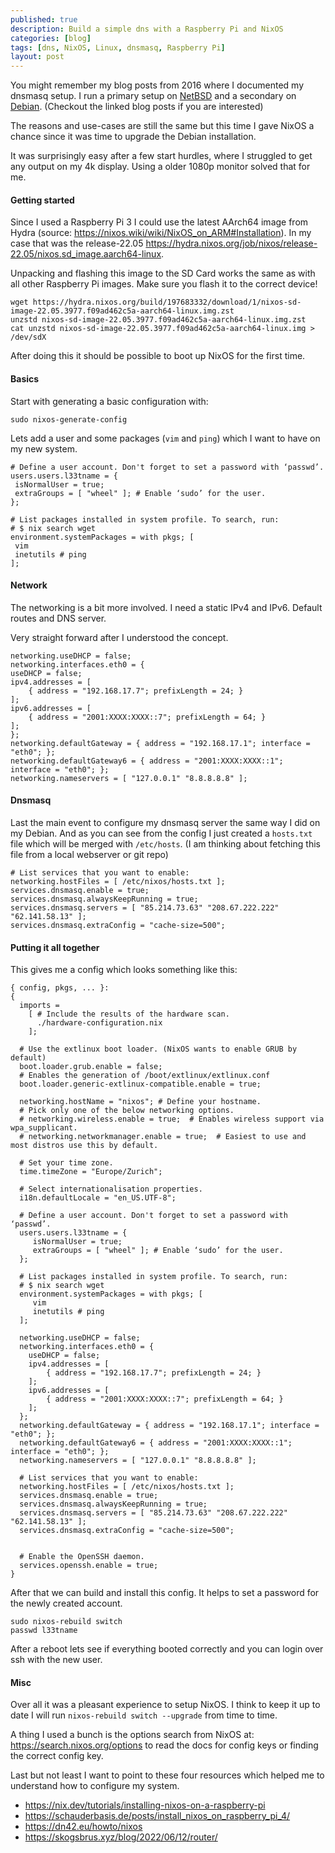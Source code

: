 ```yaml
---
published: true
description: Build a simple dns with a Raspberry Pi and NixOS
categories: [blog]
tags: [dns, NixOS, Linux, dnsmasq, Raspberry Pi]
layout: post
---
```


You might remember my blog posts from 2016 where I documented my dnsmasq setup.
I run a primary setup on [NetBSD](/blog/2016/07/10/Build-a-dns-server-on-NetBSD/) and a secondary on [Debian](/blog/2016/08/13/Build-a-dns-server-on-Debian/).
(Checkout the linked blog posts if you are interested)

The reasons and use-cases are still the same but this time I gave NixOS a chance since
it was time to upgrade the Debian installation.


It was surprisingly easy after a few start hurdles, where I struggled to get any output on my 4k display.
Using a older 1080p monitor solved that for me.


#### Getting started

Since I used a Raspberry Pi 3 I could use the latest AArch64 image from Hydra (source: <https://nixos.wiki/wiki/NixOS_on_ARM#Installation>).
In my case that was the release-22.05 <https://hydra.nixos.org/job/nixos/release-22.05/nixos.sd_image.aarch64-linux>.

Unpacking and flashing this image to the SD Card works the same as with all other Raspberry Pi images.
Make sure you flash it to the correct device!
```
wget https://hydra.nixos.org/build/197683332/download/1/nixos-sd-image-22.05.3977.f09ad462c5a-aarch64-linux.img.zst
unzstd nixos-sd-image-22.05.3977.f09ad462c5a-aarch64-linux.img.zst
cat unzstd nixos-sd-image-22.05.3977.f09ad462c5a-aarch64-linux.img > /dev/sdX
```

After doing this it should be possible to boot up NixOS for the first time.

#### Basics

Start with generating a basic configuration with:

```
sudo nixos-generate-config
```

Lets add a user and some packages (`vim` and `ping`) which I want to have on my new system.

```
# Define a user account. Don't forget to set a password with ‘passwd’.
users.users.l33tname = {
 isNormalUser = true;
 extraGroups = [ "wheel" ]; # Enable ‘sudo’ for the user.
};

# List packages installed in system profile. To search, run:
# $ nix search wget
environment.systemPackages = with pkgs; [
 vim
 inetutils # ping
];
```


#### Network

The networking is a bit more involved.
I need a static IPv4 and IPv6.
Default routes and DNS server.

Very straight forward after I understood the concept.

```
networking.useDHCP = false;
networking.interfaces.eth0 = {
useDHCP = false;
ipv4.addresses = [
    { address = "192.168.17.7"; prefixLength = 24; }
];
ipv6.addresses = [
    { address = "2001:XXXX:XXXX::7"; prefixLength = 64; }
];
};
networking.defaultGateway = { address = "192.168.17.1"; interface = "eth0"; };
networking.defaultGateway6 = { address = "2001:XXXX:XXXX::1"; interface = "eth0"; };
networking.nameservers = [ "127.0.0.1" "8.8.8.8.8" ];
```

#### Dnsmasq

Last the main event to configure my dnsmasq server the same way I did on my Debian.
And as you can see from the config I just created a `hosts.txt`
file which will be merged with `/etc/hosts`.
(I am thinking about fetching this file from a local webserver or git repo)

```
# List services that you want to enable:
networking.hostFiles = [ /etc/nixos/hosts.txt ];
services.dnsmasq.enable = true;
services.dnsmasq.alwaysKeepRunning = true;
services.dnsmasq.servers = [ "85.214.73.63" "208.67.222.222" "62.141.58.13" ];
services.dnsmasq.extraConfig = "cache-size=500";
```


#### Putting it all together

This gives me a config which looks something like this:

```
{ config, pkgs, ... }:
{
  imports =
    [ # Include the results of the hardware scan.
      ./hardware-configuration.nix
    ];

  # Use the extlinux boot loader. (NixOS wants to enable GRUB by default)
  boot.loader.grub.enable = false;
  # Enables the generation of /boot/extlinux/extlinux.conf
  boot.loader.generic-extlinux-compatible.enable = true;

  networking.hostName = "nixos"; # Define your hostname.
  # Pick only one of the below networking options.
  # networking.wireless.enable = true;  # Enables wireless support via wpa_supplicant.
  # networking.networkmanager.enable = true;  # Easiest to use and most distros use this by default.

  # Set your time zone.
  time.timeZone = "Europe/Zurich";

  # Select internationalisation properties.
  i18n.defaultLocale = "en_US.UTF-8";

  # Define a user account. Don't forget to set a password with ‘passwd’.
  users.users.l33tname = {
     isNormalUser = true;
     extraGroups = [ "wheel" ]; # Enable ‘sudo’ for the user.
  };

  # List packages installed in system profile. To search, run:
  # $ nix search wget
  environment.systemPackages = with pkgs; [
     vim
     inetutils # ping
  ];

  networking.useDHCP = false;
  networking.interfaces.eth0 = {
    useDHCP = false;
    ipv4.addresses = [
        { address = "192.168.17.7"; prefixLength = 24; }
    ];
    ipv6.addresses = [
        { address = "2001:XXXX:XXXX::7"; prefixLength = 64; }
    ];
  };
  networking.defaultGateway = { address = "192.168.17.1"; interface = "eth0"; };
  networking.defaultGateway6 = { address = "2001:XXXX:XXXX::1"; interface = "eth0"; };
  networking.nameservers = [ "127.0.0.1" "8.8.8.8.8" ];

  # List services that you want to enable:
  networking.hostFiles = [ /etc/nixos/hosts.txt ];
  services.dnsmasq.enable = true;
  services.dnsmasq.alwaysKeepRunning = true;
  services.dnsmasq.servers = [ "85.214.73.63" "208.67.222.222" "62.141.58.13" ];
  services.dnsmasq.extraConfig = "cache-size=500";


  # Enable the OpenSSH daemon.
  services.openssh.enable = true;
}
```

After that we can build and install this config.
It helps to set a password for the newly created account.

```
sudo nixos-rebuild switch
passwd l33tname
```

After a reboot lets see if everything booted correctly and
you can login over ssh with the new user.

#### Misc

Over all it was a pleasant experience to setup NixOS.
I think to keep it up to date I will run `nixos-rebuild switch --upgrade` from time to time.

A thing I used a bunch is the options search from NixOS at:
<https://search.nixos.org/options> to read the docs for config keys or
finding the correct config key.

Last but not least I want to point to these four resources which helped me to understand how to configure my system.

- <https://nix.dev/tutorials/installing-nixos-on-a-raspberry-pi>
- <https://schauderbasis.de/posts/install_nixos_on_raspberry_pi_4/>
- <https://dn42.eu/howto/nixos>
- <https://skogsbrus.xyz/blog/2022/06/12/router/>
